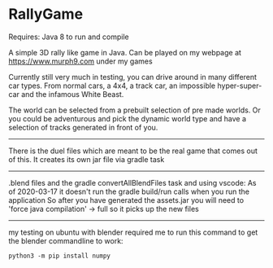# RallyGame

Requires:
Java 8 to run and compile

A simple 3D rally like game in Java.
Can be played on my webpage at https://www.murph9.com under my games

Currently still very much in testing, you can drive around in many different car types. From normal cars, a 4x4, a track car, an impossible hyper-super-car and the infamous White Beast.

The world can be selected from a prebuilt selection of pre made worlds. Or you could be adventurous and pick the dynamic world type and have a selection of tracks generated in front of you.

---
There is the duel files which are meant to be the real game that comes out of this.
It creates its own jar file via gradle task

---

.blend files and the gradle convertAllBlendFiles task and using vscode:
As of 2020-03-17 it doesn't run the gradle build/run calls when you run the application
So after you have generated the assets.jar you will need to 'force java compilation' -> full so it picks up the new files


---

my testing on ubuntu with blender required me to run this command to get the blender commandline to work:

`python3 -m pip install numpy`